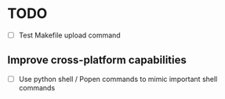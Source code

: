 TODO
====

- [ ] Test Makefile upload command

Improve cross-platform capabilities
-----------------------------------

- [ ] Use python shell / Popen commands to mimic important shell commands

